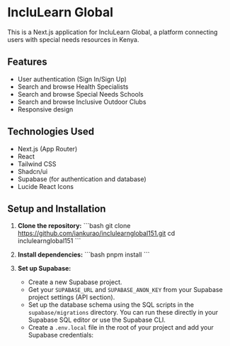 # IncluLearn Global

This is a Next.js application for IncluLearn Global, a platform connecting users with special needs resources in Kenya.

## Features

- User authentication (Sign In/Sign Up)
- Search and browse Health Specialists
- Search and browse Special Needs Schools
- Search and browse Inclusive Outdoor Clubs
- Responsive design

## Technologies Used

- Next.js (App Router)
- React
- Tailwind CSS
- Shadcn/ui
- Supabase (for authentication and database)
- Lucide React Icons

## Setup and Installation

1.  **Clone the repository:**
    \`\`\`bash
    git clone https://github.com/iankurao/inclulearnglobal151.git
    cd inclulearnglobal151
    \`\`\`

2.  **Install dependencies:**
    \`\`\`bash
    pnpm install
    \`\`\`

3.  **Set up Supabase:**
    - Create a new Supabase project.
    - Get your `SUPABASE_URL` and `SUPABASE_ANON_KEY` from your Supabase project settings (API section).
    - Set up the database schema using the SQL scripts in the `supabase/migrations` directory. You can run these directly in your Supabase SQL editor or use the Supabase CLI.
    - Create a `.env.local` file in the root of your project and add your Supabase credentials:
